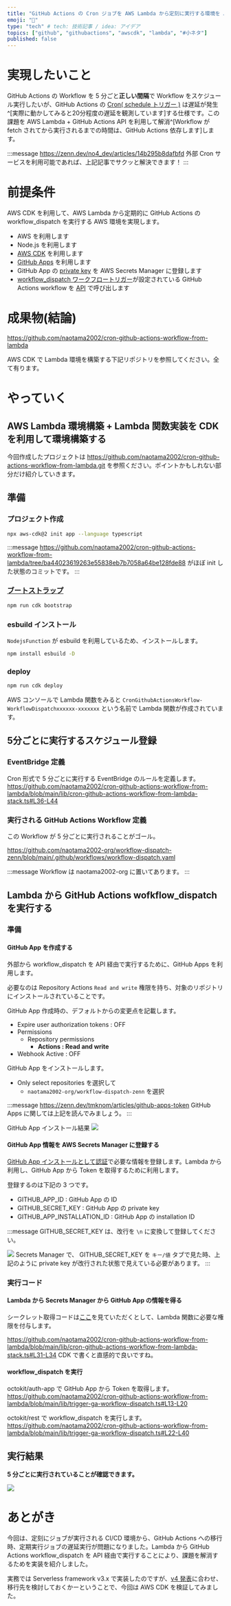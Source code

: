 ```yaml
---
title: "GitHub Actions の Cron ジョブを AWS Lambda から定刻に実行する環境を AWS CDK で作成する方法"
emoji: "🐶"
type: "tech" # tech: 技術記事 / idea: アイデア
topics: ["github", "githubactions", "awscdk", "lambda", "#小ネタ"]
published: false
---
```


# 実現したいこと

GitHub Actions の Workflow を 5 分ごと**正しい間隔**で Workflow をスケジュール実行したいが、GitHub Actions の [Cron( schedule トリガー )](https://docs.github.com/en/actions/using-workflows/events-that-trigger-workflows#schedule) は遅延が発生^[実際に動かしてみると20分程度の遅延を観測しています]する仕様です。この課題を AWS Lambda + GitHub Actions API を利用して解消^[Workflow が fetch されてから実行されるまでの時間は、GitHub Actions 依存します]します。

:::message
https://zenn.dev/no4_dev/articles/14b295b8dafbfd
外部 Cron サービスを利用可能であれば、上記記事でサクッと解決できます！
:::

# 前提条件

AWS CDK を利用して、AWS Lambda から定期的に GitHub Actions の workflow_dispatch を実行する AWS 環境を実現します。

- AWS を利用します
- Node.js を利用します
- [AWS CDK](https://docs.aws.amazon.com/ja_jp/cdk/v2/guide/home.html) を利用します
- [GitHub Apps](https://docs.github.com/apps) を利用します
- GitHub App の [private key](https://docs.github.com/ja/apps/creating-github-apps/authenticating-with-a-github-app/managing-private-keys-for-github-apps) を AWS Secrets Manager に登録します
- [workflow_dispatch ワークフロートリガー](https://docs.github.com/ja/actions/using-workflows/manually-running-a-workflow#configuring-a-workflow-to-run-manually)が設定されている GitHub Actions workflow を [API](https://docs.github.com/ja/rest/actions/workflows?apiVersion=2022-11-28#list-repository-workflows) で呼び出します

# 成果物(結論)

https://github.com/naotama2002/cron-github-actions-workflow-from-lambda

AWS CDK で Lambda 環境を構築する下記リポジトリを参照してください。全て有ります。


# やっていく

## AWS Lambda 環境構築 + Lambda 関数実装を CDK を利用して環境構築する

今回作成したプロジェクトは https://github.com/naotama2002/cron-github-actions-workflow-from-lambda.git を参照ください。ポイントかもしれない部分だけ紹介していきます。

## 準備

### プロジェクト作成

```bash
npx aws-cdk@2 init app --language typescript
```

:::message
https://github.com/naotama2002/cron-github-actions-workflow-from-lambda/tree/ba44023619263e55838eb7b7058a64be128fde88
がほぼ init した状態のコミットです。
:::


### [ブートストラップ](https://docs.aws.amazon.com/ja_jp/cdk/v2/guide/bootstrapping.html)

```bash
npm run cdk bootstrap
```

### esbuild インストール

`NodejsFunction` が esbuild を利用しているため、インストールします。

```bash
npm install esbuild -D
```

### deploy

```bash
npm run cdk deploy
```

AWS コンソールで Lambda 関数をみると `CronGithubActionsWorkflow-WorkflowDispatchxxxxxx-xxxxxxx` という名前で Lambda 関数が作成されています。

## 5分ごとに実行するスケジュール登録

### EventBridge 定義

Cron 形式で 5 分ごとに実行する EventBridge のルールを定義します。
https://github.com/naotama2002/cron-github-actions-workflow-from-lambda/blob/main/lib/cron-github-actions-workflow-from-lambda-stack.ts#L36-L44

### 実行される GitHub Actions Workflow 定義

この Workflow が 5 分ごとに実行されることがゴール。

https://github.com/naotama2002-org/workflow-dispatch-zenn/blob/main/.github/workflows/workflow-dispatch.yaml

:::message
Workflow は naotama2002-org に置いてあります。
:::

## Lambda から GitHub Actions wofkflow_dispatch を実行する

### 準備

#### GitHub App を作成する

外部から workflow_dispatch を API 経由で実行するために、GitHub Apps を利用します。

必要なのは Repository Actions `Read and write` 権限を持ち、対象のリポジトリにインストールされていることです。

GitHub App 作成時の、デフォルトからの変更点を記載します。

- Expire user authorization tokens : OFF
- Permissions
  - Repository permissions
    - **Actions : Read and write**
- Webhook Active : OFF

GitHub App をインストールします。

- Only select repositories を選択して
  - `naotama2002-org/workflow-dispatch-zenn` を選択

:::message
https://zenn.dev/tmknom/articles/github-apps-token
GitHub Apps に関しては上記を読んでみましょう。
:::

GitHub App インストール結果
![](https://storage.googleapis.com/zenn-user-upload/0c6e720ca4c6-20231030.png)

#### GitHub App 情報を AWS Secrets Manager に登録する

[GitHub App インストールとして認証](https://docs.github.com/ja/apps/creating-github-apps/authenticating-with-a-github-app/authenticating-as-a-github-app-installation)で必要な情報を登録します。Lambda から利用し、GitHub App から Token を取得するために利用します。

登録するのは下記の 3 つです。

- GITHUB_APP_ID : GitHub App の ID
- GITHUB_SECRET_KEY : GitHub App の private key
- GITHUB_APP_INSTALLATION_ID : GitHub App の installation ID

:::message
GITHUB_SECRET_KEY は、改行を `\n` に変換して登録してください。

![](https://storage.googleapis.com/zenn-user-upload/37f30285ddc5-20231030.png)
Secrets Manager で、 GITHUB_SECRET_KEY を `キー/値` タブで見た時、上記のように private key が改行された状態で見えている必要があります。
:::

### 実行コード

#### Lambda から Secrets Manager から GitHub App の情報を得る

シークレット取得コードは[ここ](https://github.com/naotama2002/cron-github-actions-workflow-from-lambda/blob/main/lib/secrets.ts)を見ていただくとして、Lambda 関数に必要な権限を付与します。

https://github.com/naotama2002/cron-github-actions-workflow-from-lambda/blob/main/lib/cron-github-actions-workflow-from-lambda-stack.ts#L31-L34
CDK で書くと直感的で良いですね。

#### workflow_dispatch を実行

octokit/auth-app で GitHub App から Token を取得します。
https://github.com/naotama2002/cron-github-actions-workflow-from-lambda/blob/main/lib/trigger-ga-workflow-dispatch.ts#L13-L20

octokit/rest で workflow_dispatch を実行します。
https://github.com/naotama2002/cron-github-actions-workflow-from-lambda/blob/main/lib/trigger-ga-workflow-dispatch.ts#L22-L40

## 実行結果

**5 分ごとに実行されていることが確認できます。**

![](https://storage.googleapis.com/zenn-user-upload/c206261102eb-20231030.png)

# あとがき

今回は、定刻にジョブが実行される CI/CD 環境から、GitHub Actions への移行時、定期実行ジョブの遅延実行が問題になりました。Lambda から GitHub Actions workflow_dispatch を API 経由で実行することにより、課題を解消するためを実装を紹介しました。

実務では Serverless framework v3.x で実装したのですが、[v4 発表](https://www.serverless.com/blog/serverless-framework-v4-a-new-model)に合わせ、移行先を検討しておくかーということで、今回は AWS CDK を検証してみました。
